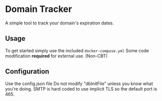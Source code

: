 # Domain Tracker
A simple tool to track your domain's expiration dates.

## Usage
To get started simply use the included `docker-compose.yml`
Some code modification **required** for external use. (Non-CBT)

## Configuration
Use the config.json file
Do not modify "dbInitFile" unless you know what you're doing.
SMTP is hard coded to use implicit TLS so the default port is 465.